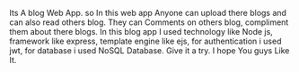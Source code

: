 Its A blog Web App. so In this web app Anyone can upload there blogs and can also read others blog. 
They can Comments on others blog, compliment them about there blogs.
In this blog app I used technology like Node js, framework like express, template engine like ejs, for authentication i used jwt, for database i used NoSQL Database.
Give it a try. I hope You guys Like It.
